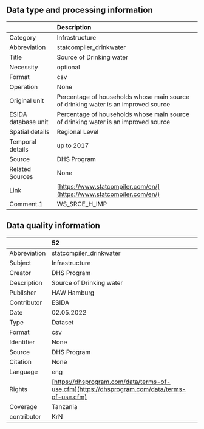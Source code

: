 ## Data type and processing information 

|                     | Description                                                                        |
|:--------------------|:-----------------------------------------------------------------------------------|
| Category            | Infrastructure                                                                     |
| Abbreviation        | statcompiler_drinkwater                                                            |
| Title               | Source of Drinking water                                                           |
| Necessity           | optional                                                                           |
| Format              | csv                                                                                |
| Operation           | None                                                                               |
| Original unit       | Percentage of households whose main source of drinking water is an improved source |
| ESIDA database unit | Percentage of households whose main source of drinking water is an improved source |
| Spatial details     | Regional Level                                                                     |
| Temporal details    | up to 2017                                                                         |
| Source              | DHS Program                                                                        |
| Related Sources     | None                                                                               |
| Link                | [https://www.statcompiler.com/en/](https://www.statcompiler.com/en/)               |
| Comment.1           | WS_SRCE_H_IMP                                                                      |

## Data quality information 

|              | 52                                                                                           |
|:-------------|:---------------------------------------------------------------------------------------------|
| Abbreviation | statcompiler_drinkwater                                                                      |
| Subject      | Infrastructure                                                                               |
| Creator      | DHS Program                                                                                  |
| Description  | Source of Drinking water                                                                     |
| Publisher    | HAW Hamburg                                                                                  |
| Contributor  | ESIDA                                                                                        |
| Date         | 02.05.2022                                                                                   |
| Type         | Dataset                                                                                      |
| Format       | csv                                                                                          |
| Identifier   | None                                                                                         |
| Source       | DHS Program                                                                                  |
| Citation     | None                                                                                         |
| Language     | eng                                                                                          |
| Rights       | [https://dhsprogram.com/data/terms-of-use.cfm](https://dhsprogram.com/data/terms-of-use.cfm) |
| Coverage     | Tanzania                                                                                     |
| contributor  | KrN                                                                                          |